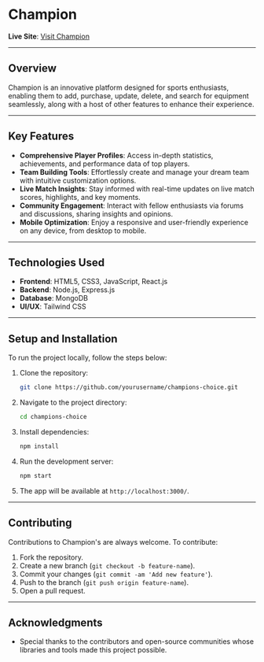 # Champion

**Live Site**: [Visit Champion](https://fir-two-e9ce5.web.app)

---

## Overview

Champion is an innovative platform designed for sports enthusiasts, enabling them to add, purchase, update, delete, and search for equipment seamlessly, along with a host of other features to enhance their experience.

---

## Key Features

- **Comprehensive Player Profiles**: Access in-depth statistics, achievements, and performance data of top players.
- **Team Building Tools**: Effortlessly create and manage your dream team with intuitive customization options.
- **Live Match Insights**: Stay informed with real-time updates on live match scores, highlights, and key moments.
- **Community Engagement**: Interact with fellow enthusiasts via forums and discussions, sharing insights and opinions.
- **Mobile Optimization**: Enjoy a responsive and user-friendly experience on any device, from desktop to mobile.

---

## Technologies Used

- **Frontend**: HTML5, CSS3, JavaScript, React.js
- **Backend**: Node.js, Express.js
- **Database**: MongoDB
- **UI/UX**: Tailwind CSS

---

## Setup and Installation

To run the project locally, follow the steps below:

1. Clone the repository:
    ```bash
    git clone https://github.com/yourusername/champions-choice.git
    ```

2. Navigate to the project directory:
    ```bash
    cd champions-choice
    ```

3. Install dependencies:
    ```bash
    npm install
    ```

4. Run the development server:
    ```bash
    npm start
    ```

5. The app will be available at `http://localhost:3000/`.

---

## Contributing

Contributions to Champion's are always welcome. To contribute:

1. Fork the repository.
2. Create a new branch (`git checkout -b feature-name`).
3. Commit your changes (`git commit -am 'Add new feature'`).
4. Push to the branch (`git push origin feature-name`).
5. Open a pull request.

---

## Acknowledgments

- Special thanks to the contributors and open-source communities whose libraries and tools made this project possible.
